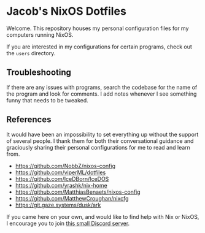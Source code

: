 # Jacob's NixOS Dotfiles

Welcome. This repository houses my personal configuration files for my computers running NixOS.

If you are interested in my configurations for certain programs, check out the `users` directory.

## Troubleshooting

If there are any issues with programs, search the codebase for the name of the program and look for comments. I add notes whenever I see something funny that needs to be tweaked.

## References

It would have been an impossibility to set everything up without the support of several people. I thank them for both their conversational guidance and graciously sharing their personal configurations for me to read and learn from.

- <https://github.com/NobbZ/nixos-config>
- <https://github.com/viperML/dotfiles>
- <https://github.com/IceDBorn/IceDOS>
- <https://github.com/yrashk/nix-home>
- <https://github.com/MatthiasBenaets/nixos-config>
- <https://github.com/MatthewCroughan/nixcfg>
- <https://git.gaze.systems/dusk/ark>

If you came here on your own, and would like to find help with Nix or NixOS, I encourage you to join [this small Discord server](https://discord.gg/8ydgceUJDm).
